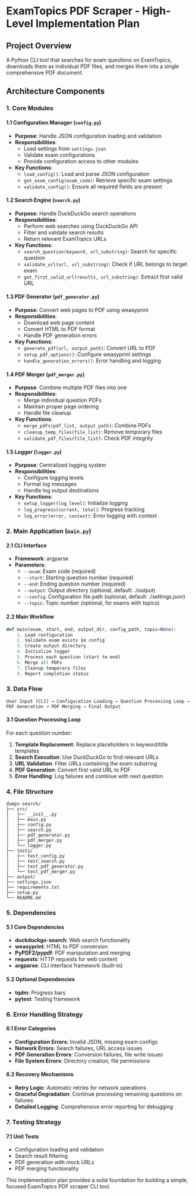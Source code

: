 # ExamTopics PDF Scraper - High-Level Implementation Plan

## Project Overview
A Python CLI tool that searches for exam questions on ExamTopics, downloads them as individual PDF files, and merges them into a single comprehensive PDF document.

## Architecture Components

### 1. Core Modules

#### 1.1 Configuration Manager (`config.py`)
- **Purpose**: Handle JSON configuration loading and validation
- **Responsibilities**:
  - Load settings from `settings.json`
  - Validate exam configurations
  - Provide configuration access to other modules
- **Key Functions**:
  - `load_config()`: Load and parse JSON configuration
  - `get_exam_config(exam_code)`: Retrieve specific exam settings
  - `validate_config()`: Ensure all required fields are present

#### 1.2 Search Engine (`search.py`)
- **Purpose**: Handle DuckDuckGo search operations
- **Responsibilities**:
  - Perform web searches using DuckDuckGo API
  - Filter and validate search results
  - Return relevant ExamTopics URLs
- **Key Functions**:
  - `search_question(keyword, url_substring)`: Search for specific question
  - `validate_url(url, url_substring)`: Check if URL belongs to target exam
  - `get_first_valid_url(results, url_substring)`: Extract first valid URL

#### 1.3 PDF Generator (`pdf_generator.py`)
- **Purpose**: Convert web pages to PDF using weasyprint
- **Responsibilities**:
  - Download web page content
  - Convert HTML to PDF format
  - Handle PDF generation errors
- **Key Functions**:
  - `generate_pdf(url, output_path)`: Convert URL to PDF
  - `setup_pdf_options()`: Configure weasyprint settings
  - `handle_generation_errors()`: Error handling and logging

#### 1.4 PDF Merger (`pdf_merger.py`)
- **Purpose**: Combine multiple PDF files into one
- **Responsibilities**:
  - Merge individual question PDFs
  - Maintain proper page ordering
  - Handle file cleanup
- **Key Functions**:
  - `merge_pdfs(pdf_list, output_path)`: Combine PDFs
  - `cleanup_temp_files(file_list)`: Remove temporary files
  - `validate_pdf_files(file_list)`: Check PDF integrity

#### 1.5 Logger (`logger.py`)
- **Purpose**: Centralized logging system
- **Responsibilities**:
  - Configure logging levels
  - Format log messages
  - Handle log output destinations
- **Key Functions**:
  - `setup_logger(log_level)`: Initialize logging
  - `log_progress(current, total)`: Progress tracking
  - `log_error(error, context)`: Error logging with context

### 2. Main Application (`main.py`)

#### 2.1 CLI Interface
- **Framework**: argparse
- **Parameters**:
  - `--exam`: Exam code (required)
  - `--start`: Starting question number (required)
  - `--end`: Ending question number (required)
  - `--output`: Output directory (optional, default: ./output)
  - `--config`: Configuration file path (optional, default: ./settings.json)
  - `--topic`: Topic number (optional, for exams with topics)

#### 2.2 Main Workflow
```python
def main(exam, start, end, output_dir, config_path, topic=None):
    1. Load configuration
    2. Validate exam exists in config
    3. Create output directory
    4. Initialize logger
    5. Process each question (start to end)
    6. Merge all PDFs
    7. Cleanup temporary files
    8. Report completion status
```

### 3. Data Flow

```
User Input (CLI) → Configuration Loading → Question Processing Loop → PDF Generation → PDF Merging → Final Output
```

#### 3.1 Question Processing Loop
For each question number:
1. **Template Replacement**: Replace placeholders in keyword/title templates
2. **Search Execution**: Use DuckDuckGo to find relevant URLs
3. **URL Validation**: Filter URLs containing the exam substring
4. **PDF Generation**: Convert first valid URL to PDF
5. **Error Handling**: Log failures and continue with next question

### 4. File Structure

```
dumps-search/
├── src/
│   ├── __init__.py
│   ├── main.py
│   ├── config.py
│   ├── search.py
│   ├── pdf_generator.py
│   ├── pdf_merger.py
│   └── logger.py
├── tests/
│   ├── test_config.py
│   ├── test_search.py
│   ├── test_pdf_generator.py
│   └── test_pdf_merger.py
├── output/
├── settings.json
├── requirements.txt
├── setup.py
└── README.md
```

### 5. Dependencies

#### 5.1 Core Dependencies
- **duckduckgo-search**: Web search functionality
- **weasyprint**: HTML to PDF conversion
- **PyPDF2/pypdf**: PDF manipulation and merging
- **requests**: HTTP requests for web content
- **argparse**: CLI interface framework (built-in)

#### 5.2 Optional Dependencies
- **tqdm**: Progress bars
- **pytest**: Testing framework

### 6. Error Handling Strategy

#### 6.1 Error Categories
- **Configuration Errors**: Invalid JSON, missing exam configs
- **Network Errors**: Search failures, URL access issues
- **PDF Generation Errors**: Conversion failures, file write issues
- **File System Errors**: Directory creation, file permissions

#### 6.2 Recovery Mechanisms
- **Retry Logic**: Automatic retries for network operations
- **Graceful Degradation**: Continue processing remaining questions on failures
- **Detailed Logging**: Comprehensive error reporting for debugging

### 7. Testing Strategy

#### 7.1 Unit Tests
- Configuration loading and validation
- Search result filtering
- PDF generation with mock URLs
- PDF merging functionality

This implementation plan provides a solid foundation for building a simple, focused ExamTopics PDF scraper CLI tool.
